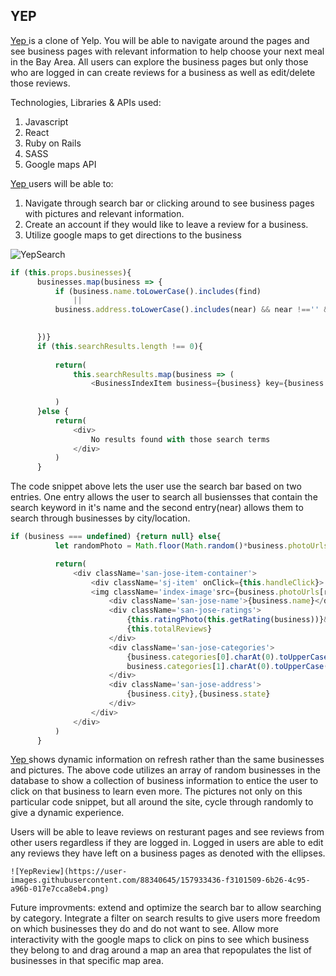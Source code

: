 ## YEP

<a href ="https://yep-aa.herokuapp.com/#/" target='_blank' rel = 'noopener noreferrer'>Yep <a/> is a clone of Yelp. You will be able to navigate around the pages and see business pages with relevant information to help choose your next meal in the Bay Area. All users can explore the business pages but only those who are logged in can create reviews for a business as well as edit/delete those reviews. 
  
Technologies, Libraries & APIs used:
1. Javascript
2. React
3. Ruby on Rails
4. SASS
5. Google maps API
  
<a href ="https://yep-aa.herokuapp.com/#/" target='_blank' rel = 'noopener noreferrer'>Yep <a/> users will be able to:
  1. Navigate through search bar or clicking around to see business pages with pictures and relevant information.
  2. Create an account if they would like to leave a review for a business.
  3. Utilize google maps to get directions to the business 
  
  ![YepSearch](https://user-images.githubusercontent.com/88340645/157931119-8c29e11d-1672-4c46-96a7-91735d7e1340.png)

  
  
  
  ```javascript
  if (this.props.businesses){
        businesses.map(business => {   
            if (business.name.toLowerCase().includes(find)  
                ||
            business.address.toLowerCase().includes(near) && near !=='' && !this.searchReults.includes(business.id)) this.searchResults.push(business)
            

        })}      
        if (this.searchResults.length !== 0){
        
            return(
                this.searchResults.map(business => (
                    <BusinessIndexItem business={business} key={business.id} businesses={businesses} search={this.searchResults}/>))
                
            )
        }else {
            return( 
                <div>
                    No results found with those search terms
                </div>
            )
        }
  
  
  ```
  The code snippet above lets the user use the search bar based on two entries. One entry allows the user to search all busiensses that contain the search keyword in it's name and the second entry(near) allows them to search through businesses by city/location.
  
  
  ```javascript 
  if (business === undefined) {return null} else{
            let randomPhoto = Math.floor(Math.random()*business.photoUrls.length)

            return(
                <div className='san-jose-item-container'>
                    <div className='sj-item' onClick={this.handleClick}> 
                    <img className='index-image'src={business.photoUrls[randomPhoto]}></img>
                        <div className='san-jose-name'>{business.name}</div>
                        <div className='san-jose-ratings'> 
                            {this.ratingPhoto(this.getRating(business))}&nbsp;
                            {this.totalReviews}
                        </div> 
                        <div className='san-jose-categories'>
                            {business.categories[0].charAt(0).toUpperCase() + business.categories[0].slice(1) + "," + 
                            business.categories[1].charAt(0).toUpperCase() + business.categories[1].slice(1)}
                        </div>
                        <div className='san-jose-address'>
                            {business.city},{business.state}
                        </div>   
                    </div>
                </div>
            )
        }
  ```
  
  <a href ="https://yep-aa.herokuapp.com/#/" target='_blank' rel = 'noopener noreferrer'>Yep <a/> shows dynamic information on refresh rather than the same businesses and pictures. The above code utilizes an array of random businesses in the database to show a collection of business information to entice the user to click on that business to learn even more. The pictures not only on this particular code snippet, but all around the site, cycle through randomly to give a dynamic experience.  
    
    
 Users will be able to leave reviews on resturant pages and see reviews from other users regardless if they are logged in. Logged in users are able to edit any reviews they have left on a business pages as denoted with the ellipses.
    
 
    ![YepReview](https://user-images.githubusercontent.com/88340645/157933436-f3101509-6b26-4c95-a96b-017e7cca8eb4.png)

   
    
    
 Future improvments: extend and optimize the search bar to allow searching by category. Integrate a filter on search results to give users more freedom on which businesses they do and do not want to see. Allow more interactivity with the google maps to click on pins to see which business they belong to and drag around a map an area that repopulates the list of businesses in that specific map area. 
